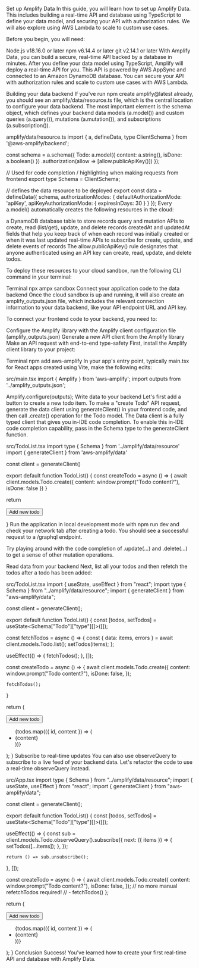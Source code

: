Set up Amplify Data
In this guide, you will learn how to set up Amplify Data. This includes building a real-time API and database using TypeScript to define your data model, and securing your API with authorization rules. We will also explore using AWS Lambda to scale to custom use cases.

Before you begin, you will need:

Node.js v18.16.0 or later
npm v6.14.4 or later
git v2.14.1 or later
With Amplify Data, you can build a secure, real-time API backed by a database in minutes. After you define your data model using TypeScript, Amplify will deploy a real-time API for you. This API is powered by AWS AppSync and connected to an Amazon DynamoDB database. You can secure your API with authorization rules and scale to custom use cases with AWS Lambda.

Building your data backend
If you've run npm create amplify@latest already, you should see an amplify/data/resource.ts file, which is the central location to configure your data backend. The most important element is the schema object, which defines your backend data models (a.model()) and custom queries (a.query()), mutations (a.mutation()), and subscriptions (a.subscription()).

amplify/data/resource.ts
import { a, defineData, type ClientSchema } from '@aws-amplify/backend';

const schema = a.schema({
  Todo: a.model({
      content: a.string(),
      isDone: a.boolean()
    })
    .authorization(allow => [allow.publicApiKey()])
});

// Used for code completion / highlighting when making requests from frontend
export type Schema = ClientSchema<typeof schema>;

// defines the data resource to be deployed
export const data = defineData({
  schema,
  authorizationModes: {
    defaultAuthorizationMode: 'apiKey',
    apiKeyAuthorizationMode: { expiresInDays: 30 }
  }
});
Every a.model() automatically creates the following resources in the cloud:

a DynamoDB database table to store records
query and mutation APIs to create, read (list/get), update, and delete records
createdAt and updatedAt fields that help you keep track of when each record was initially created or when it was last updated
real-time APIs to subscribe for create, update, and delete events of records
The allow.publicApiKey() rule designates that anyone authenticated using an API key can create, read, update, and delete todos.

To deploy these resources to your cloud sandbox, run the following CLI command in your terminal:

Terminal
npx ampx sandbox
Connect your application code to the data backend
Once the cloud sandbox is up and running, it will also create an amplify_outputs.json file, which includes the relevant connection information to your data backend, like your API endpoint URL and API key.

To connect your frontend code to your backend, you need to:

Configure the Amplify library with the Amplify client configuration file (amplify_outputs.json)
Generate a new API client from the Amplify library
Make an API request with end-to-end type-safety
First, install the Amplify client library to your project:

Terminal
npm add aws-amplify
In your app's entry point, typically main.tsx for React apps created using Vite, make the following edits:

src/main.tsx
import { Amplify } from 'aws-amplify';
import outputs from '../amplify_outputs.json';

Amplify.configure(outputs);
Write data to your backend
Let's first add a button to create a new todo item. To make a "create Todo" API request, generate the data client using generateClient() in your frontend code, and then call .create() operation for the Todo model. The Data client is a fully typed client that gives you in-IDE code completion. To enable this in-IDE code completion capability, pass in the Schema type to the generateClient function.

src/TodoList.tsx
import type { Schema } from '../amplify/data/resource'
import { generateClient } from 'aws-amplify/data'

const client = generateClient<Schema>()

export default function TodoList() {
  const createTodo = async () => {
    await client.models.Todo.create({
      content: window.prompt("Todo content?"),
      isDone: false
    })
  }

  return <div>
    <button onClick={createTodo}>Add new todo</button>
  </div>
}
Run the application in local development mode with npm run dev and check your network tab after creating a todo. You should see a successful request to a /graphql endpoint.

Try playing around with the code completion of .update(...) and .delete(...) to get a sense of other mutation operations.

Read data from your backend
Next, list all your todos and then refetch the todos after a todo has been added:

src/TodoList.tsx
import { useState, useEffect } from "react";
import type { Schema } from "../amplify/data/resource";
import { generateClient } from "aws-amplify/data";

const client = generateClient<Schema>();

export default function TodoList() {
  const [todos, setTodos] = useState<Schema["Todo"]["type"][]>([]);

  const fetchTodos = async () => {
    const { data: items, errors } = await client.models.Todo.list();
    setTodos(items);
  };

  useEffect(() => {
    fetchTodos();
  }, []);

  const createTodo = async () => {
    await client.models.Todo.create({
      content: window.prompt("Todo content?"),
      isDone: false,
    });

    fetchTodos();
  }

  return (
    <div>
      <button onClick={createTodo}>Add new todo</button>
      <ul>
        {todos.map(({ id, content }) => (
          <li key={id}>{content}</li>
        ))}
      </ul>
    </div>
  );
}
Subscribe to real-time updates
You can also use observeQuery to subscribe to a live feed of your backend data. Let's refactor the code to use a real-time observeQuery instead.

src/App.tsx
import type { Schema } from "../amplify/data/resource";
import { useState, useEffect } from "react";
import { generateClient } from "aws-amplify/data";

const client = generateClient<Schema>();

export default function TodoList() {
  const [todos, setTodos] = useState<Schema["Todo"]["type"][]>([]);

  useEffect(() => {
    const sub = client.models.Todo.observeQuery().subscribe({
      next: ({ items }) => {
        setTodos([...items]);
      },
    });

    return () => sub.unsubscribe();
  }, []);

  const createTodo = async () => {
    await client.models.Todo.create({
      content: window.prompt("Todo content?"),
      isDone: false,
    });
    // no more manual refetchTodos required!
    // - fetchTodos()
  };

  return (
    <div>
      <button onClick={createTodo}>Add new todo</button>
      <ul>
        {todos.map(({ id, content }) => (
          <li key={id}>{content}</li>
        ))}
      </ul>
    </div>
  );
}
Conclusion
Success! You've learned how to create your first real-time API and database with Amplify Data.